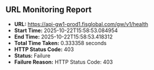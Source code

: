 ## URL Monitoring Report

- **URL:** https://api-gw1-prod1.fisglobal.com/gw/v1/health
- **Start Time:** 2025-10-22T15:58:53.084954
- **End Time:** 2025-10-22T15:58:53.418312
- **Total Time Taken:** 0.333358 seconds
- **HTTP Status Code:** 403
- **Status:** Failure
- **Failure Reason:** HTTP Status Code: 403
